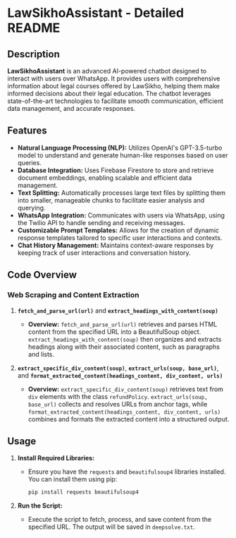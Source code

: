 # LawSikhoAssistant - Detailed README

## Description

**LawSikhoAssistant** is an advanced AI-powered chatbot designed to interact with users over WhatsApp. It provides users with comprehensive information about legal courses offered by LawSikho, helping them make informed decisions about their legal education. The chatbot leverages state-of-the-art technologies to facilitate smooth communication, efficient data management, and accurate responses.

## Features

- **Natural Language Processing (NLP):** Utilizes OpenAI's GPT-3.5-turbo model to understand and generate human-like responses based on user queries.
- **Database Integration:** Uses Firebase Firestore to store and retrieve document embeddings, enabling scalable and efficient data management.
- **Text Splitting:** Automatically processes large text files by splitting them into smaller, manageable chunks to facilitate easier analysis and querying.
- **WhatsApp Integration:** Communicates with users via WhatsApp, using the Twilio API to handle sending and receiving messages.
- **Customizable Prompt Templates:** Allows for the creation of dynamic response templates tailored to specific user interactions and contexts.
- **Chat History Management:** Maintains context-aware responses by keeping track of user interactions and conversation history.

## Code Overview

### Web Scraping and Content Extraction

1. **`fetch_and_parse_url(url)`** and **`extract_headings_with_content(soup)`**
   - **Overview:** `fetch_and_parse_url(url)` retrieves and parses HTML content from the specified URL into a BeautifulSoup object. `extract_headings_with_content(soup)` then organizes and extracts headings along with their associated content, such as paragraphs and lists.

2. **`extract_specific_div_content(soup)`**, **`extract_urls(soup, base_url)`**, and **`format_extracted_content(headings_content, div_content, urls)`**
   - **Overview:** `extract_specific_div_content(soup)` retrieves text from `div` elements with the class `refundPolicy`. `extract_urls(soup, base_url)` collects and resolves URLs from anchor tags, while `format_extracted_content(headings_content, div_content, urls)` combines and formats the extracted content into a structured output.

## Usage

1. **Install Required Libraries:**
   - Ensure you have the `requests` and `beautifulsoup4` libraries installed. You can install them using pip:
     ```bash
     pip install requests beautifulsoup4
     ```

2. **Run the Script:**
   - Execute the script to fetch, process, and save content from the specified URL. The output will be saved in `deepsolve.txt`.
